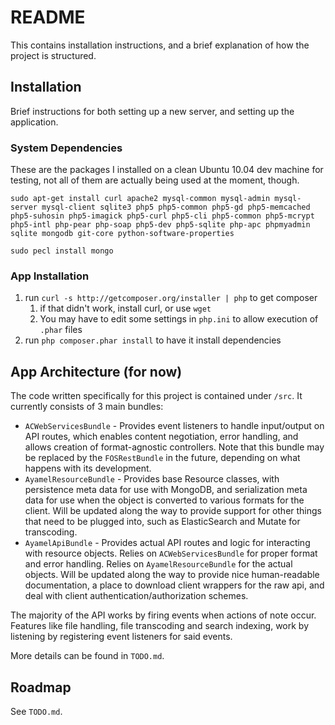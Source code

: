 # README #

This contains installation instructions, and a brief explanation of how the project is structured.

## Installation ##

Brief instructions for both setting up a new server, and setting up the application.

### System Dependencies ###

These are the packages I installed on a clean Ubuntu 10.04 dev machine for testing, not all of them are actually being used at the moment, though.

	sudo apt-get install curl apache2 mysql-common mysql-admin mysql-server mysql-client sqlite3 php5 php5-common php5-gd php5-memcached php5-suhosin php5-imagick php5-curl php5-cli php5-common php5-mcrypt php5-intl php-pear php-soap php5-dev php5-sqlite php-apc phpmyadmin sqlite mongodb git-core python-software-properties

	sudo pecl install mongo
	
### App Installation ###

1. run `curl -s http://getcomposer.org/installer | php` to get composer
	1. if that didn't work, install curl, or use `wget`
	2. You may have to edit some settings in `php.ini` to allow execution of `.phar` files
2. run `php composer.phar install` to have it install dependencies

## App Architecture (for now) ##

The code written specifically for this project is contained under `/src`.  It currently consists of 3 main bundles:

* `ACWebServicesBundle` - Provides event listeners to handle input/output on API routes, which enables content negotiation, error handling, and allows creation of format-agnostic controllers.  Note that this bundle may be replaced by the `FOSRestBundle` in the future, depending on what happens with its development.
* `AyamelResourceBundle` - Provides base Resource classes, with persistence meta data for use with MongoDB, and serialization meta data for use when the object is converted to various formats for the client.  Will be updated along the way to provide support for other things that need to be plugged into, such as ElasticSearch and Mutate for transcoding.
* `AyamelApiBundle` - Provides actual API routes and logic for interacting with resource objects.  Relies on `ACWebServicesBundle` for proper format and error handling.  Relies on `AyamelResourceBundle` for the actual objects.  Will be updated along the way to provide nice human-readable documentation, a place to download client wrappers for the raw api, and deal with client authentication/authorization schemes.

The majority of the API works by firing events when actions of note occur.  Features like file handling, file transcoding and search indexing, work by listening by registering event listeners for said events.

More details can be found in `TODO.md`.

## Roadmap ##

See `TODO.md`.
